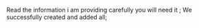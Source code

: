 Read the information i am providing carefully you will need it ;
We successfully created and added all; 
